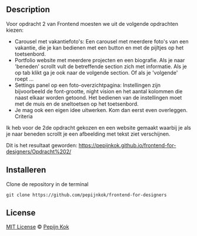 ## Description

Voor opdracht 2 van Frontend moesten we uit de volgende opdrachten kiezen:

- Carousel met vakantiefoto's: Een carousel met meerdere foto's van een vakantie, die je kan bedienen met een button en met de pijltjes op het toetsenbord.
- Portfolio website met meerdere projecten en een biografie. Als je naar 'beneden' scrollt vult de betreffende section zich met informatie. Als je op tab klikt ga je ook naar de volgende section. Of als je 'volgende' roept ...
- Settings panel op een foto-overzichtpagina: Instellingen zijn bijvoorbeeld de font-grootte, night vision en het aantal kolommen die naast elkaar worden getoond. Het bedienen van de instellingen moet met de muis en de sneltoetsen op het toetsenbord.
- Je mag ook een eigen idee uitwerken. Kom dan eerst even overleggen.
Criteria

Ik heb voor de 2de opdracht gekozen en een website gemaakt waarbij je als je naar beneden scrollt je een afbeelding met tekst ziet verschijnen.

Dit is het resultaat geworden: https://pepijnkok.github.io/frontend-for-designers/Opdracht%202/

## Installeren
Clone de repository in de terminal

```
git clone https://github.com/pepijnkok/frontend-for-designers
```

## License

[MIT License](https://github.com/pepijnkok/frontend-for-designers/blob/master/LICENSE) © [Pepijn Kok](https://github.com/pepijnkok)
